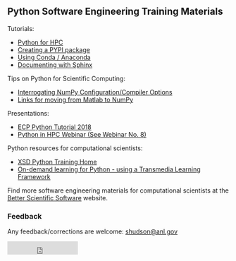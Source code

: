 ## Python Software Engineering Training Materials


Tutorials:
 - [Python for HPC](tutorials/python.whatis.md)
 - [Creating a PYPI package](tutorials/python.pypi-packaging.md)
 - [Using Conda / Anaconda](tutorials/python.conda.md)
 - [Documenting with Sphinx](tutorials/python.doc-sphinx.md)

Tips on Python for Scientific Computing:
 - [Interrogating NumPy Configuration/Compiler Options](tutorials/interrogating_numpy.md)
 - [Links for moving from Matlab to NumPy](tutorials/matlab-numpy-conversion.md)

Presentations:
 - [ECP Python Tutorial 2018](https://github.com/wscullin/ecp_python_tutorial/blob/master/slides/ECP_Python_Tutorial_2018.pdf)
 - [Python in HPC Webinar (See Webinar No. 8)](https://ideas-productivity.org/events/hpc-best-practices-webinars/) 
 
Python resources for computational scientists:
 - [XSD Python Training Home](https://confluence.aps.anl.gov/display/XSDPT/XSD+Python+Training+Home)
 - [On-demand learning for Python - using a Transmedia Learning Framework](https://bssw.io/resources/on-demand-learning-for-better-scientific-software)


Find more software engineering materials for computational scientists at the [Better Scientific Software](https://bssw.io/) website.

### Feedback

Any feedback/corrections are welcome: shudson@anl.gov

<iframe src="https://ghbtns.com/github-btn.html?user=shuds13&repo=python-tutorials&type=star&count=false&size=large" frameborder="0" scrolling="0" width="160px" height="30px"></iframe>

